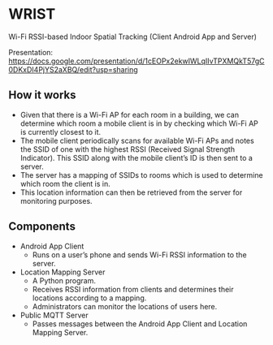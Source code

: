 # WRIST

Wi-Fi RSSI-based Indoor Spatial Tracking (Client Android App and Server)

Presentation: https://docs.google.com/presentation/d/1cEOPx2ekwIWLqIIvTPXMQkT57gC0DKxDI4PjYS2aXBQ/edit?usp=sharing

## How it works

* Given that there is a Wi-Fi AP for each room in a building, we can determine which room a mobile client is in by checking which Wi-Fi AP is currently closest to it.
* The mobile client periodically scans for available Wi-Fi APs and notes the SSID of one with the highest RSSI (Received Signal Strength Indicator).
This SSID along with the mobile client’s ID is then sent to a server.
* The server has a mapping of SSIDs to rooms which is used to determine which room the client is in.
* This location information can then be retrieved from the server for monitoring purposes.

## Components

* Android App Client
  * Runs on a user’s phone and sends Wi-Fi RSSI information to the server.
* Location Mapping Server
  * A Python program.
  * Receives RSSI information from clients and determines their locations according to a mapping.
  * Administrators can monitor the locations of users here.
* Public MQTT Server
  * Passes messages between the Android App Client and Location Mapping Server.
